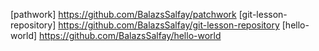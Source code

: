[pathwork] https://github.com/BalazsSalfay/patchwork
[git-lesson-repository] https://github.com/BalazsSalfay/git-lesson-repository
[hello-world] https://github.com/BalazsSalfay/hello-world
